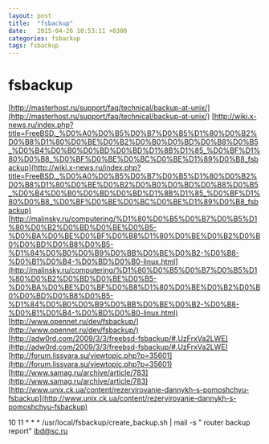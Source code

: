 ```yaml
---
layout: post
title:  "fsbackup"
date:   2015-04-26 10:53:11 +0300
categories: fsbackup
tags: fsbackup
---
```


# fsbackup
[http://masterhost.ru/support/faq/technical/backup-at-unix/](http://masterhost.ru/support/faq/technical/backup-at-unix/)
[http://wiki.x-news.ru/index.php?title=FreeBSD._%D0%A0%D0%B5%D0%B7%D0%B5%D1%80%D0%B2%D0%B8%D1%80%D0%BE%D0%B2%D0%B0%D0%BD%D0%B8%D0%B5_%D0%B4%D0%B0%D0%BD%D0%BD%D1%8B%D1%85_%D0%BF%D1%80%D0%B8_%D0%BF%D0%BE%D0%BC%D0%BE%D1%89%D0%B8_fsbackup](http://wiki.x-news.ru/index.php?title=FreeBSD._%D0%A0%D0%B5%D0%B7%D0%B5%D1%80%D0%B2%D0%B8%D1%80%D0%BE%D0%B2%D0%B0%D0%BD%D0%B8%D0%B5_%D0%B4%D0%B0%D0%BD%D0%BD%D1%8B%D1%85_%D0%BF%D1%80%D0%B8_%D0%BF%D0%BE%D0%BC%D0%BE%D1%89%D0%B8_fsbackup)
[http://malinsky.ru/computering/%D1%80%D0%B5%D0%B7%D0%B5%D1%80%D0%B2%D0%BD%D0%BE%D0%B5-%D0%BA%D0%BE%D0%BF%D0%B8%D1%80%D0%BE%D0%B2%D0%B0%D0%BD%D0%B8%D0%B5-%D1%84%D0%B0%D0%B9%D0%BB%D0%BE%D0%B2-%D0%B8-%D0%B1%D0%B4-%D0%BD%D0%B0-linux.html](http://malinsky.ru/computering/%D1%80%D0%B5%D0%B7%D0%B5%D1%80%D0%B2%D0%BD%D0%BE%D0%B5-%D0%BA%D0%BE%D0%BF%D0%B8%D1%80%D0%BE%D0%B2%D0%B0%D0%BD%D0%B8%D0%B5-%D1%84%D0%B0%D0%B9%D0%BB%D0%BE%D0%B2-%D0%B8-%D0%B1%D0%B4-%D0%BD%D0%B0-linux.html)
[http://www.opennet.ru/dev/fsbackup/](http://www.opennet.ru/dev/fsbackup/)
[http://adw0rd.com/2009/3/3/freebsd-fsbackup/#.UzFrxVa2LWE](http://adw0rd.com/2009/3/3/freebsd-fsbackup/#.UzFrxVa2LWE)
[http://forum.lissyara.su/viewtopic.php?p=35601](http://forum.lissyara.su/viewtopic.php?p=35601)
[http://www.samag.ru/archive/article/783](http://www.samag.ru/archive/article/783)
[http://www.unix.ck.ua/content/rezervirovanie-dannykh-s-pomoshchyu-fsbackup](http://www.unix.ck.ua/content/rezervirovanie-dannykh-s-pomoshchyu-fsbackup)



10 11 * * * /usr/local/fsbackup/create_backup.sh | mail -s " router backup report" ibd@sc.ru
